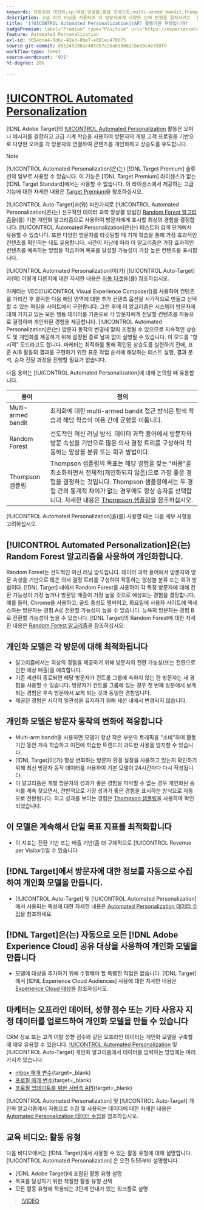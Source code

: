 ```yaml
---
keywords: 자동화된 개인화;ap;대상;앙상블;랜덤 포레스트;multi-armed bandit;thompson 샘플링;ml;머신 러닝
description: 고급 머신 러닝을 사용하여 각 방문자에게 다양한 오퍼 변형을 일치시키는  [!DNL Adobe Target] 의 [!UICONTROL Automated Personalization](AP) 활동을 사용하는 방법에 대해 알아봅니다.
title: '[!UICONTROL Automated Personalization](AP) 활동이란 무엇입니까?'
badgePremium: label="Premium" type="Positive" url="https://experienceleague.adobe.com/docs/target/using/introduction/intro.html?lang=en#premium newtab=true" tooltip="Target Premium에 포함된 내용을 확인하십시오."
feature: Automated Personalization
exl-id: 3654dce4-0d6c-42a3-8be7-e081ec478075
source-git-commit: d5b24f298ae405d57c2ba639082cbe99c4e358fd
workflow-type: tm+mt
source-wordcount: '931'
ht-degree: 28%

---
```


# [!UICONTROL Automated Personalization](AP)

[!DNL Adobe Target]의 [!UICONTROL Automated Personalization](AP) 활동은 오퍼나 메시지를 결합하고 고급 기계 학습을 사용하여 방문자의 개별 고객 프로필을 기반으로 다양한 오퍼를 각 방문자와 연결하여 콘텐츠를 개인화하고 상승도를 유도합니다.

>[!NOTE]
>
>[!UICONTROL Automated Personalization]은(는) [!DNL Target Premium] 솔루션의 일부로 사용할 수 있습니다. 이 기능은 [!DNL Target Premium] 라이센스가 없는 [!DNL Target Standard]에서는 사용할 수 없습니다. 이 라이센스에서 제공하는 고급 기능에 대한 자세한 내용은 [Target Premium](/help/main/c-intro/intro.md#premium)을 참조하십시오.

[!UICONTROL Auto-Target]과(와) 마찬가지로 [!UICONTROL Automated Personalization]은(는) 선구적인 데이터 과학 앙상블 방법인 [Random Forest 알고리즘](/help/main/c-activities/t-automated-personalization/algo-random-forest.md)을(를) 기본 개인화 알고리즘으로 사용하여 방문자에게 표시할 최상의 경험을 결정합니다. [!UICONTROL Automated Personalization]은(는) 테스트의 검색 단계에서 유용할 수 있습니다. 또한 다양한 방문자를 타깃팅할 때 기계 학습을 통해 가장 효과적인 컨텐츠를 확인하는 데도 유용합니다. 시간이 지남에 따라 이 알고리즘은 가장 효과적인 컨텐츠를 예측하는 방법을 학습하며 목표를 달성할 가능성이 가장 높은 컨텐츠를 표시합니다.

[!UICONTROL Automated Personalization]이(가) [!UICONTROL Auto-Target]과(와) 어떻게 다른지에 대한 자세한 내용은 [자동 타겟](/help/main/c-activities/auto-target/auto-target-to-optimize.md#section_BA4D83BE40F14A96BE7CBC7C7CF2A8FB)을(를) 참조하십시오.

마케터는 VEC([!UICONTROL Visual Experience Composer])를 사용하여 컨텐츠를 가리킨 후 클릭한 다음 해당 영역에 대한 추가 컨텐츠 옵션을 시각적으로 만들고 선택할 수 있는 파일을 사이트에서 구현합니다. 그런 후에 이 알고리즘은 시스템이 방문자에 대해 가지고 있는 모든 행동 데이터를 기준으로 각 방문자에게 전달할 컨텐츠를 자동으로 결정하며 개인화된 경험을 제공합니다. [!UICONTROL Automated Personalization]은(는) 방문자 동작의 변경에 맞춰 조정될 수 있으므로 지속적인 상승도 및 개인화를 제공하기 위해 설정된 종료 날짜 없이 실행될 수 있습니다. 이 모드를 &quot;항시적&quot; 모드라고도 합니다. 마케터는 최적화를 통해 확인된 상승도를 실현하기 전에, 표준 A/B 활동의 결과를 구현하기 위한 표준 작업 순서에 해당하는 테스트 실행, 결과 분석, 승자 전달 과정을 진행할 필요가 없습니다.

다음 용어는 [!UICONTROL Automated Personalization]에 대해 논의할 때 유용합니다.

| 용어 | 정의 |
|---|---|
| Multi-armed bandit | 최적화에 대한 multi-armed bandit 접근 방식은 탐색 학습과 해당 학습의 이용 간에 균형을 이룹니다. |
| Random Forest | 선도적인 머신 러닝 방식. 데이터 과학 용어에서 방문자와 방문 속성을 기반으로 많은 의사 결정 트리를 구성하여 작동하는 앙상블 분류 또는 회귀 방법이다. |
| Thompson 샘플링 | Thompson 샘플링의 목표는 해당 경험을 찾는 &quot;비용&quot;을 최소화하면서 전체적(개인화되지 않음)으로 가장 좋은 경험을 결정하는 것입니다. Thompson 샘플링에서는 두 경험 간의 통계적 차이가 없는 경우에도 항상 승자를 선택합니다. 자세한 내용은 [Thompson 샘플링](https://en.wikipedia.org/wiki/Thompson_sampling)을 참조하십시오. |

[!UICONTROL Automated Personalization]을(를) 사용할 때는 다음 세부 사항을 고려하십시오.

## [!UICONTROL Automated Personalization]은(는) Random Forest 알고리즘을 사용하여 개인화합니다.

Random Forest는 선도적인 머신 러닝 방식입니다. 데이터 과학 용어에서 방문자와 방문 속성을 기반으로 많은 의사 결정 트리를 구성하여 작동하는 앙상블 분류 또는 회귀 방법이다. [!DNL Target] 내에서 Random Forest를 사용하여 각 특정 방문자에 대해 전환 가능성이 가장 높거나 방문당 매출이 가장 높을 것으로 예상되는 경험을 결정합니다. 예를 들어, Chrome을 사용하고, 골드 충성도 멤버이고, 화요일에 사용자 사이트에 액세스하는 방문자는 경험 A로 전환할 가능성이 높을 수 있습니다. 뉴욕의 방문자는 경험 B로 전환할 가능성이 높을 수 있습니다. [!DNL Target]의 Random Forest에 대한 자세한 내용은 [Random Forest 알고리즘](/help/main/c-activities/t-automated-personalization/algo-random-forest.md)을 참조하십시오.

## 개인화 모델은 각 방문에 대해 최적화됩니다

* 알고리즘에서는 최상의 경험을 제공하기 위해 방문자의 전환 가능성(또는 전환으로 인한 예상 매출)을 예측합니다.
* 기존 세션이 종료되면 해당 방문자가 컨트롤 그룹에 속하지 않는 한 방문자는 새 경험을 사용할 수 있습니다. 방문자가 컨트롤 그룹에 있는 경우 첫 번째 방문에서 보게 되는 경험은 후속 방문에서 보게 되는 것과 동일한 경험입니다.
* 제공된 경험은 시각적 일관성을 유지하기 위해 세션 내에서 변경되지 않습니다.

## 개인화 모델은 방문자 동작의 변화에 적응합니다

* Multi-arm bandit을 사용하면 모델이 항상 작은 부분의 트래픽을 &quot;소비&quot;하여 활동 기간 동안 계속 학습하고 이전에 학습한 트렌드의 과도한 사용을 방지할 수 있습니다.
* [!DNL Target]이(가) 항상 변화하는 방문자 환경 설정을 사용하고 있는지 확인하기 위해 최신 방문자 동작 데이터를 사용하여 기본 모델이 24시간마다 다시 작성됩니다.
* 이 알고리즘은 개별 방문자의 성과가 좋은 경험을 파악할 수 없는 경우 개인화된 승자를 계속 찾으면서, 전반적으로 가장 성과가 좋은 경험을 표시하는 방식으로 자동으로 전환됩니다. 최고 성과를 보이는 경험은 [Thompson 샘플링](https://en.wikipedia.org/wiki/Thompson_sampling)을 사용하여 확인되었습니다.

## 이 모델은 계속해서 단일 목표 지표를 최적화합니다

* 이 지표는 전환 기반 또는 매출 기반(좀 더 구체적으로 [!UICONTROL Revenue per Visitor])일 수 있습니다.

## [!DNL Target]에서 방문자에 대한 정보를 자동으로 수집하여 개인화 모델을 만듭니다.

* [!UICONTROL Auto-Target] 및 [!UICONTROL Automated Personalization]에서 사용되는 특성에 대한 자세한 내용은 [Automated Personalization 데이터 수집](/help/main/c-activities/t-automated-personalization/ap-data.md)을 참조하세요.

## [!DNL Target]은(는) 자동으로 모든 [!DNL Adobe Experience Cloud] 공유 대상을 사용하여 개인화 모델을 만듭니다

* 모델에 대상을 추가하기 위해 수행해야 할 특별한 작업은 없습니다. [!DNL Target]에서 [!DNL Experience Cloud Audiences] 사용에 대한 자세한 내용은 [Experience Cloud 대상](/help/main/c-integrating-target-with-mac/mmp.md)을 참조하십시오.

## 마케터는 오프라인 데이터, 성향 점수 또는 기타 사용자 지정 데이터를 업로드하여 개인화 모델을 만들 수 있습니다

CRM 정보 또는 고객 이탈 성향 점수와 같은 오프라인 데이터는 개인화 모델을 구축할 때 매우 유용할 수 있습니다. [!UICONTROL Automated Personalization](AP) 및 [!UICONTROL Auto-Target] 개인화 알고리즘에서 데이터를 입력하는 방법에는 여러 가지가 있습니다.

* [mbox 매개 변수](https://experienceleague.adobe.com/docs/target-dev/developer/implementation/methods/methods-to-get-data-into-target.html){target=_blank}
* [프로필 매개 변수](https://experienceleague.adobe.com/docs/target-dev/developer/implementation/methods/methods-to-get-data-into-target.html){target=_blank}
* [프로필 업데이트를 위한 서버측 API](https://experienceleague.adobe.com/docs/target-dev/developer/implementation/methods/methods-to-get-data-into-target.html){target=_blank}

[!UICONTROL Automated Personalization] 및 [!UICONTROL Auto-Target] 개인화 알고리즘에서 자동으로 수집 및 사용되는 데이터에 대한 자세한 내용은 [Automated Personalization 데이터 수집](/help/main/c-activities/t-automated-personalization/ap-data.md)을 참조하십시오.

## 교육 비디오: 활동 유형

다음 비디오에서는 [!DNL Target]에서 사용할 수 있는 활동 유형에 대해 설명합니다. [!UICONTROL Automated Personalization] 은 오전 5:55부터 설명합니다.

* [!DNL Adobe Target]에 포함된 활동 유형 설명
* 목표를 달성하기 위한 적절한 활동 유형 선택
* 모든 활동 유형에 적용되는 3단계 안내가 있는 워크플로 설명

>[!VIDEO](https://video.tv.adobe.com/v/17386)
